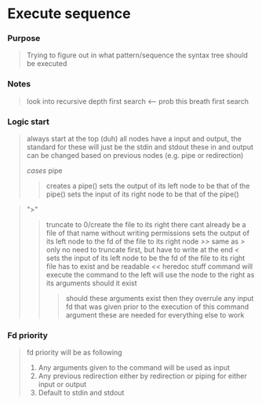 # Execute sequence
 
### Purpose
> Trying to figure out in what pattern/sequence the syntax tree should be executed

### Notes
> look into recursive
> depth first search <-- prob this
> breath first search

### Logic start
> always start at the top (duh)
> all nodes have a input and output, the standard for these will just be the stdin and stdout
> these in and output can be changed based on previous nodes (e.g. pipe or redirection)
> 
> *cases*
> pipe
> > creates a pipe()
> > sets the output of its left node to be that of the pipe()
> > sets the input of its right node to be that of the pipe()

> ">"
> > truncate to 0/create the file to its right
> > there cant already be a file of that name without writing permissions
> > sets the output of its left node to the fd of the file to its right node
> *>>*
> > same as *>* only no need to truncate first, but have to write at the end
> *<*
> > sets the input of its left node to be the fd of the file to its right
> > file has to exist and be readable
> *<<*
> > heredoc stuff
> command
> > will execute the command to the left
> > will use the node to the right as its arguments should it exist
> > > should these arguments exist then they overrule any input fd that was given prior to the execution of this command
> argument
> > these are needed for everything else to work

### Fd priority 
> fd priority will be as following
> 1. Any arguments given to the command will be used as input
> 2. Any previous redirection either by redirection or piping for either input or output
> 3. Default to stdin and stdout

